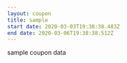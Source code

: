 ```yaml
---
layout: coupon
title: sample
start date: 2020-03-03T19:38:38.483Z
end date: 2020-03-06T19:38:38.512Z
---
```

sample coupon data
